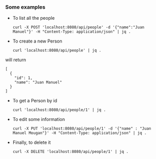 ### Some examples

- To list all the people

    `curl -X POST 'localhost:8080/api/people' -d '{"name":"Juan Manuel"}' -H "Content-Type: application/json" | jq .`

- To create a new Person

    `curl 'localhost:8080/api/people' | jq .`

will return

    [
      {
        "id": 1,
        "name": "Juan Manuel"
      }
    ]

- To get a Person by id

    `curl 'localhost:8080/api/people/1' | jq .`

- To edit some information

    `curl -X PUT 'localhost:8080/api/people/1' -d '{"name" : "Juan Manuel Mougan"}' -H "Content-Type: application/json" | jq .`

- Finally, to delete it

    `curl -X DELETE 'localhost:8080/api/people/1' | jq .`
